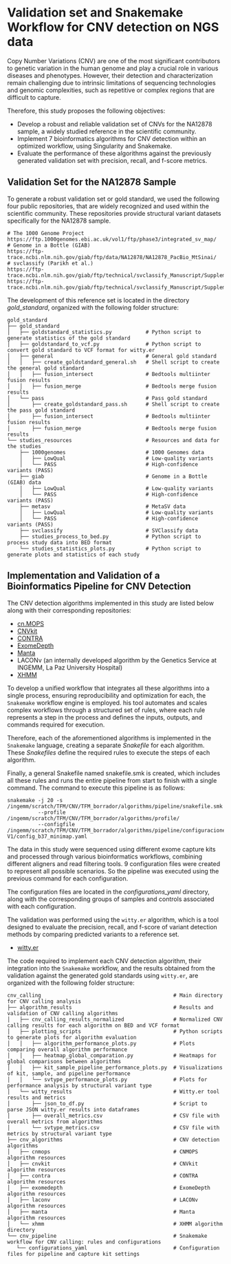 
# Validation set and Snakemake Workflow for CNV detection on NGS data

Copy Number Variations (CNV) are one of the most significant contributors to genetic variation in the human genome and play a crucial role in various diseases and phenotypes. However, their detection and characterization remain challenging due to intrinsic limitations of sequencing technologies and genomic complexities, such as repetitive or complex regions that are difficult to capture.

Therefore, this study proposes the following objectives:

 - Develop a robust and reliable validation set of CNVs for the NA12878 sample, a widely studied reference in the scientific community.
 - Implement 7 bioinformatics algorithms for CNV detection within an optimized workflow, using Singularity and Snakemake.
 - Evaluate the performance of these algorithms against the previously generated validation set with precision, recall, and f-score metrics.

## Validation Set for the NA12878 Sample

To generate a robust validation set or gold standard, we used the following four public repositories, that are widely recognized and used within the scientific community. These repositories provide structural variant datasets specifically for the NA12878 sample.

```
# The 1000 Genome Project 
https://ftp.1000genomes.ebi.ac.uk/vol1/ftp/phase3/integrated_sv_map/ 
# Genome in a Bottle (GIAB)
https://ftp-trace.ncbi.nlm.nih.gov/giab/ftp/data/NA12878/NA12878_PacBio_MtSinai/
# svclassify (Parikh et al.)
https://ftp-trace.ncbi.nlm.nih.gov/giab/ftp/technical/svclassify_Manuscript/Supplementary_Information/
https://ftp-trace.ncbi.nlm.nih.gov/giab/ftp/technical/svclassify_Manuscript/Supplementary_Information/metasv_trio_validation/

```
The development of this reference set is located in the directory *gold_standard*, organized with the following folder structure:

```
gold_standard
├── gold_standard
│   ├── goldstandard_statistics.py           # Python script to generate statistics of the gold standard
│   ├── goldstandard_to_vcf.py               # Python script to convert gold standard to VCF format for witty.er
│   ├── general                              # General gold standard
│   │   ├── create_goldstandard_general.sh   # Shell script to create the general gold standard
│   │   ├── fusion_intersect                 # Bedtools multiinter fusion results
│   │   ├── fusion_merge                     # Bedtools merge fusion results
│   └── pass                                 # Pass gold standard
│       ├── create_goldstandard_pass.sh      # Shell script to create the pass gold standard
│       ├── fusion_intersect                 # Bedtools multiinter fusion results
│       ├── fusion_merge                     # Bedtools merge fusion results
└── studies_resources                        # Resources and data for the studies
    ├── 1000genomes                          # 1000 Genomes data
    │   ├── LowQual                          # Low-quality variants
    │   └── PASS                             # High-confidence variants (PASS)
    ├── giab                                 # Genome in a Bottle (GIAB) data
    │   ├── LowQual                          # Low-quality variants
    │   └── PASS                             # High-confidence variants (PASS)
    ├── metasv                               # MetaSV data
    │   ├── LowQual                          # Low-quality variants
    │   └── PASS                             # High-confidence variants (PASS)
    ├── svclassify                           # SVClassify data
    ├── studies_process_to_bed.py            # Python script to process study data into BED format
    └── studies_statistics_plots.py          # Python script to generate plots and statistics of each study
```


## Implementation and Validation of a Bioinformatics Pipeline for CNV Detection
The CNV detection algorithms implemented in this study are listed below along with their corresponding repositories:
- [cn.MOPS](https://bioconductor.org/packages/release/bioc/html/cn.mops.html)
- [CNVkit](https://cnvkit.readthedocs.io/en/stable/)
- [CONTRA](https://contra-cnv.sourceforge.net/)
- [ExomeDepth](https://github.com/vplagnol/ExomeDepth)
- [Manta](https://github.com/Illumina/manta)
- LACONv (an internally developed algorithm by the Genetics Service at INGEMM, La Paz University Hospital)
- [XHMM](https://statgen.bitbucket.io/xhmm/index.html)



To develop a unified workflow that integrates all these algorithms into a single process, ensuring reproducibility and optimization for each, the ```Snakemake``` workflow engine is employed.  his tool automates and scales complex workflows through a structured set of rules, where each rule represents a step in the process and defines the inputs, outputs, and commands required for execution.

Therefore, each of the aforementioned algorithms is implemented in the  ```Snakemake``` language, creating a separate *Snakefile* for each algorithm. These *Snakefiles* define the required rules to execute the steps of each algorithm.

Finally, a general Snakefile named snakefile.smk is created, which includes all these rules and runs the entire pipeline from start to finish with a single command. The command to execute this pipeline is as follows:

```
snakemake -j 20 -s /ingemm/scratch/TFM/CNV/TFM_borrador/algorithms/pipeline/snakefile.smk 
          --profile /ingemm/scratch/TFM/CNV/TFM_borrador/algorithms/profile/ 
          --configfile /ingemm/scratch/TFM/CNV/TFM_borrador/algorithms/pipeline/configuraciones/IDT-V1/config_b37_minimap.yaml
```

The data in this study were sequenced using different exome capture kits and processed through various bioinformatics workflows, combining different aligners and read filtering tools. 9 configuration files were created to represent all possible scenarios. So the pipeline was executed using the previous command for each configuration.

The configuration files are located in the *configurations_yaml* directory, along with the corresponding groups of samples and controls associated with each configuration.

The validation was performed using the ```witty.er``` algorithm, which is a tool designed to evaluate the precision, recall, and f-score of variant detection methods by comparing predicted variants to a reference set.

- [witty.er](https://github.com/Illumina/witty.er)


The code required to implement each CNV detection algorithm, their integration into the ```Snakemake``` workflow, and the results obtained from the validation against the generated gold standards using ```witty.er```, are organized with the following folder structure:
```
cnv_calling                                           # Main directory for CNV calling analysis
├── algorithm_results                                 # Results and validation of CNV calling algorithms
│   ├── cnv_calling_results_normalized                # Normalized CNV calling results for each algorithm on BED and VCF format
│   ├── plotting_scripts                              # Python scripts to generate plots for algorithm evaluation
│   │   ├── algorithm_performance_plots.py            # Plots comparing overall algorithm performance
│   │   ├── heatmap_global_comparation.py             # Heatmaps for global comparisons between algorithms
│   │   ├── kit_sample_pipeline_performance_plots.py  # Visualizations of kit, sample, and pipeline performance
│   │   └── svtype_performance_plots.py               # Plots for performance analysis by structural variant type
│   └── witty_results                                 # Witty.er tool results and metrics
│       ├── json_to_df.py                             # Script to parse JSON witty.er results into dataframes
│       ├── overall_metrics.csv                       # CSV file with overall metrics from algorithms
│       └── svtype_metrics.csv                        # CSV file with metrics by structural variant type 
├── cnv_algorithms                                    # CNV detection algorithms
│   ├── cnmops                                        # CNMOPS algorithm resources
│   ├── cnvkit                                        # CNVkit algorithm resources
│   ├── contra                                        # CONTRA algorithm resources
│   ├── exomedepth                                    # ExomeDepth algorithm resources
│   ├── laconv                                        # LACONv algorithm resources
│   ├── manta                                         # Manta algorithm resources
│   └── xhmm                                          # XHMM algorithm directory
└── cnv_pipeline                                      # Snakemake workflow for CNV calling: rules and configurations
   └── configurations_yaml                            # Configuration files for pipeline and capture kit settings

```

